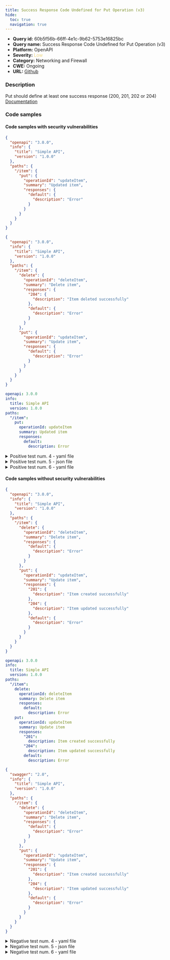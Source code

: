 ```yaml
---
title: Success Response Code Undefined for Put Operation (v3)
hide:
  toc: true
  navigation: true
---
```


<style>
  .highlight .hll {
    background-color: #ff171742;
  }
  .md-content {
    max-width: 1100px;
    margin: 0 auto;
  }
</style>

-   **Query id:** 60b5f56b-66ff-4e1c-9b62-5753e16825bc
-   **Query name:** Success Response Code Undefined for Put Operation (v3)
-   **Platform:** OpenAPI
-   **Severity:** <span style="color:#edd57e">Low</span>
-   **Category:** Networking and Firewall
-   **CWE:** Ongoing
-   **URL:** [Github](https://github.com/Checkmarx/kics/tree/master/assets/queries/openAPI/general/success_response_code_undefined_put_operation)

### Description
Put should define at least one success response (200, 201, 202 or 204)<br>
[Documentation](https://swagger.io/specification/#operation-object)

### Code samples
#### Code samples with security vulnerabilities
```json title="Positive test num. 1 - json file" hl_lines="12"
{
  "openapi": "3.0.0",
  "info": {
    "title": "Simple API",
    "version": "1.0.0"
  },
  "paths": {
    "/item": {
      "put": {
        "operationId": "updateItem",
        "summary": "Updated item",
        "responses": {
          "default": {
            "description": "Error"
          }
        }
      }
    }
  }
}

```
```json title="Positive test num. 2 - json file" hl_lines="24"
{
  "openapi": "3.0.0",
  "info": {
    "title": "Simple API",
    "version": "1.0.0"
  },
  "paths": {
    "/item": {
      "delete": {
        "operationId": "deleteItem",
        "summary": "Delete item",
        "responses": {
          "204": {
            "description": "Item deleted successfully"
          },
          "default": {
            "description": "Error"
          }
        }
      },
      "put": {
        "operationId": "updateItem",
        "summary": "Update item",
        "responses": {
          "default": {
            "description": "Error"
          }
        }
      }
    }
  }
}

```
```yaml title="Positive test num. 3 - yaml file" hl_lines="10"
openapi: 3.0.0
info:
  title: Simple API
  version: 1.0.0
paths:
  "/item":
    put:
      operationId: updateItem
      summary: Updated item
      responses:
        default:
          description: Error

```
<details><summary>Positive test num. 4 - yaml file</summary>

```yaml hl_lines="18"
openapi: 3.0.0
info:
  title: Simple API
  version: 1.0.0
paths:
  "/item":
    delete:
      operationId: deleteItem
      summary: Delete item
      responses:
        "204":
          description: Item deleted successfully
        default:
          description: Error
    put:
      operationId: updateItem
      summary: Update item
      responses:
        default:
          description: Error

```
</details>
<details><summary>Positive test num. 5 - json file</summary>

```json hl_lines="24"
{
  "swagger": "2.0",
  "info": {
    "title": "Simple API",
    "version": "1.0.0"
  },
  "paths": {
    "/item": {
      "delete": {
        "operationId": "deleteItem",
        "summary": "Delete item",
        "responses": {
          "204": {
            "description": "Item deleted successfully"
          },
          "default": {
            "description": "Error"
          }
        }
      },
      "put": {
        "operationId": "updateItem",
        "summary": "Update item",
        "responses": {
          "default": {
            "description": "Error"
          }
        }
      }
    }
  }
}

```
</details>
<details><summary>Positive test num. 6 - yaml file</summary>

```yaml hl_lines="18"
swagger: "2.0"
info:
  title: Simple API
  version: 1.0.0
paths:
  "/item":
    delete:
      operationId: deleteItem
      summary: Delete item
      responses:
        "204":
          description: Item deleted successfully
        default:
          description: Error
    put:
      operationId: updateItem
      summary: Update item
      responses:
        default:
          description: Error

```
</details>


#### Code samples without security vulnerabilities
```json title="Negative test num. 1 - json file"
{
  "openapi": "3.0.0",
  "info": {
    "title": "Simple API",
    "version": "1.0.0"
  },
  "paths": {
    "/item": {
      "delete": {
        "operationId": "deleteItem",
        "summary": "Delete item",
        "responses": {
          "default": {
            "description": "Error"
          }
        }
      },
      "put": {
        "operationId": "updateItem",
        "summary": "Update item",
        "responses": {
          "201": {
            "description": "Item created successfully"
          },
          "204": {
            "description": "Item updated successfully"
          },
          "default": {
            "description": "Error"
          }
        }
      }
    }
  }
}

```
```yaml title="Negative test num. 2 - yaml file"
openapi: 3.0.0
info:
  title: Simple API
  version: 1.0.0
paths:
  "/item":
    delete:
      operationId: deleteItem
      summary: Delete item
      responses:
        default:
          description: Error
    put:
      operationId: updateItem
      summary: Update item
      responses:
        "201":
          description: Item created successfully
        "204":
          description: Item updated successfully
        default:
          description: Error

```
```json title="Negative test num. 3 - json file"
{
  "swagger": "2.0",
  "info": {
    "title": "Simple API",
    "version": "1.0.0"
  },
  "paths": {
    "/item": {
      "delete": {
        "operationId": "deleteItem",
        "summary": "Delete item",
        "responses": {
          "default": {
            "description": "Error"
          }
        }
      },
      "put": {
        "operationId": "updateItem",
        "summary": "Update item",
        "responses": {
          "201": {
            "description": "Item created successfully"
          },
          "204": {
            "description": "Item updated successfully"
          },
          "default": {
            "description": "Error"
          }
        }
      }
    }
  }
}

```
<details><summary>Negative test num. 4 - yaml file</summary>

```yaml
swagger: "2.0"
info:
  title: Simple API
  version: 1.0.0
paths:
  "/item":
    delete:
      operationId: deleteItem
      summary: Delete item
      responses:
        default:
          description: Error
    put:
      operationId: updateItem
      summary: Update item
      responses:
        "201":
          description: Item created successfully
        "204":
          description: Item updated successfully
        default:
          description: Error

```
</details>
<details><summary>Negative test num. 5 - json file</summary>

```json
{
    "swagger": "2.0",
    "info": {
      "title": "Simple API",
      "version": "1.0.0"
    },
    "paths": {
      "/item": {
        "put": {
          "operationId": "updateItem",
          "summary": "Update item",
          "responses": {
            "2XX": {
              "description": "Item posted successfully"
            },
            "default": {
              "description": "Error"
            }
          }
        },
        "patch": {
          "operationId": "updateItem",
          "summary": "Update item",
          "responses": {
            "default": {
              "description": "Error"
            }
          }
        }
      }
    }
  }

```
</details>
<details><summary>Negative test num. 6 - yaml file</summary>

```yaml
swagger: "2.0"
info:
  title: Simple API
  version: 1.0.0
paths:
  "/item":
    put:
      operationId: updateItem
      summary: Update item
      responses:
        "2XX":
          description: Item post successfully
        default:
          description: Error
    patch:
      operationId: updateItem
      summary: Update item
      responses:
        default:
          description: Error

```
</details>
